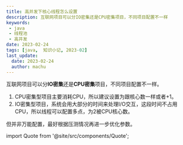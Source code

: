 ```yaml
---
title: 高并发下核心线程怎么设置
description: 互联网项目可以分IO密集还是CPU密集项目，不同项目配置不一样
keywords:
 - java
 - 线程池
 - 高并发
date: 2023-02-24
tags: [java,  知识小记, 2023-02]
last_update:
  date: 2023-02-24
  author: machu
---
```


互联网项目可以分**IO密集**还是**CPU密集**项目，不同项目配置不一样。  

1. CPU密集型项目主要消耗CPU，所以建议设置为跟核心数一样或者+1。
2. IO密集型项目，系统会用大部分的时间来处理I/O交互，这段时间不占用CPU，所以线程可以配置多点，为2被CPU核心数。

但并非万能配置，最好根据压测情况再进一步优化参数。



import Quote from '@site/src/components/Quote';

> <Quote></Quote>
